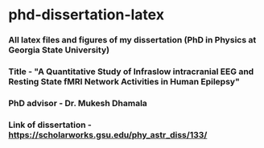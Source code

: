 # phd-dissertation-latex

### All latex files and figures of my dissertation (PhD in Physics at Georgia State University)

### Title - "A Quantitative Study of Infraslow intracranial EEG and Resting State fMRI Network Activities in Human Epilepsy"

### PhD advisor - Dr. Mukesh Dhamala

### Link of dissertation - https://scholarworks.gsu.edu/phy_astr_diss/133/
